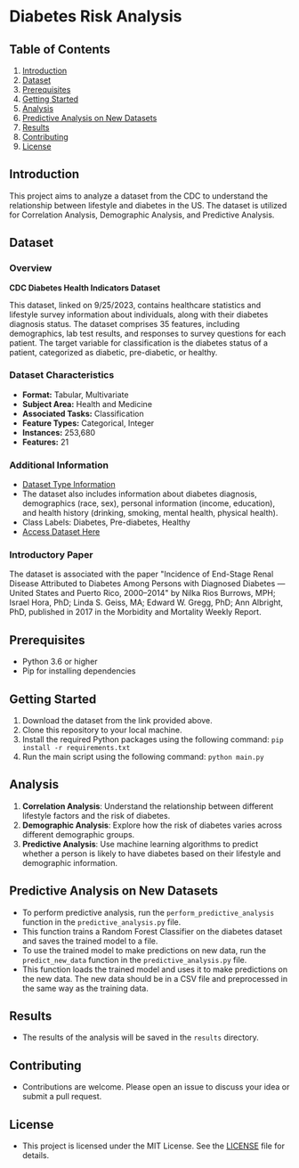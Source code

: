 # Diabetes Risk Analysis

## Table of Contents

1. [Introduction](#introduction)
2. [Dataset](#dataset)
3. [Prerequisites](#prerequisites)
4. [Getting Started](#getting-started)
5. [Analysis](#analysis)
6. [Predictive Analysis on New Datasets](#predictive-analysis-on-new-datasets)
7. [Results](#results)
8. [Contributing](#contributing)
9. [License](#license)

## Introduction

This project aims to analyze a dataset from the CDC to understand the relationship between lifestyle and diabetes in the US. The dataset is utilized for Correlation Analysis, Demographic Analysis, and Predictive Analysis.

## Dataset

### Overview

**CDC Diabetes Health Indicators Dataset**

This dataset, linked on 9/25/2023, contains healthcare statistics and lifestyle survey information about individuals, along with their diabetes diagnosis status. The dataset comprises 35 features, including demographics, lab test results, and responses to survey questions for each patient. The target variable for classification is the diabetes status of a patient, categorized as diabetic, pre-diabetic, or healthy.

### Dataset Characteristics

- **Format:** Tabular, Multivariate
- **Subject Area:** Health and Medicine
- **Associated Tasks:** Classification
- **Feature Types:** Categorical, Integer
- **Instances:** 253,680
- **Features:** 21

### Additional Information

- [Dataset Type Information](https://archive.ics.uci.edu/dataset/891/cdc+diabetes+health+indicators)
- The dataset also includes information about diabetes diagnosis, demographics (race, sex), personal information (income, education), and health history (drinking, smoking, mental health, physical health).
- Class Labels: Diabetes, Pre-diabetes, Healthy
- [Access Dataset Here](https://www.cdc.gov/brfss/annual_data/annual_2014.html)

### Introductory Paper

The dataset is associated with the paper "Incidence of End-Stage Renal Disease Attributed to Diabetes Among Persons with Diagnosed Diabetes — United States and Puerto Rico, 2000–2014" by Nilka Rios Burrows, MPH; Israel Hora, PhD; Linda S. Geiss, MA; Edward W. Gregg, PhD; Ann Albright, PhD, published in 2017 in the Morbidity and Mortality Weekly Report.

## Prerequisites

- Python 3.6 or higher
- Pip for installing dependencies

## Getting Started

1. Download the dataset from the link provided above.
2. Clone this repository to your local machine.
3. Install the required Python packages using the following command: `pip install -r requirements.txt`
4. Run the main script using the following command: `python main.py`

## Analysis

1. **Correlation Analysis**: Understand the relationship between different lifestyle factors and the risk of diabetes.
2. **Demographic Analysis**: Explore how the risk of diabetes varies across different demographic groups.
3. **Predictive Analysis**: Use machine learning algorithms to predict whether a person is likely to have diabetes based on their lifestyle and demographic information.

## Predictive Analysis on New Datasets

- To perform predictive analysis, run the `perform_predictive_analysis` function in the `predictive_analysis.py` file.
- This function trains a Random Forest Classifier on the diabetes dataset and saves the trained model to a file.
- To use the trained model to make predictions on new data, run the `predict_new_data` function in the `predictive_analysis.py` file. 
- This function loads the trained model and uses it to make predictions on the new data. The new data should be in a CSV file and preprocessed in the same way as the training data.

## Results

- The results of the analysis will be saved in the `results` directory.

## Contributing

- Contributions are welcome. Please open an issue to discuss your idea or submit a pull request.

## License

- This project is licensed under the MIT License. See the [LICENSE](LICENSE) file for details.
